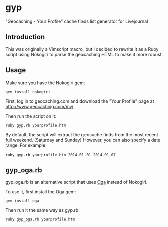 # gyp

"Geocaching - Your Profile" cache finds list generator for Livejournal

## Introduction

This was originally a Vimscript macro, but I decided to rewrite it as a Ruby script
using Nokogiri to parse the geocaching HTML to make it more robust.

## Usage

Make sure you have the Nokogiri gem:

    gem install nokogiri

First, log in to geocaching.com and download the "Your Profile" page at http://www.geocaching.com/my/

Then run the script on it:

    ruby gyp.rb yourprofile.htm

By default, the script will extract the geocache finds from the most recent
full weekend. (Saturday and Sunday)
However, you can also specify a date range. For example:

    ruby gyp.rb yourprofile.htm 2014-01-01 2014-01-07

## gyp\_oga.rb

gyp\_oga.rb is an alternative script that uses [Oga](http://code.yorickpeterse.com/oga/latest/) instead of Nokogiri.

To use it, first install the Oga gem:

    gem install oga

Then run it the same way as gyp.rb:

    ruby gyp_oga.rb yourprofile.htm


<!-- vim: set tw=0 -->
